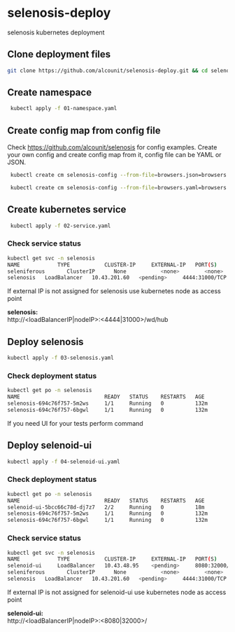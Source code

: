 # selenosis-deploy
selenosis kubernetes deployment

## Clone deployment files
``` bash
git clone https://github.com/alcounit/selenosis-deploy.git && cd selenosis-deploy
```

## Create namespace
``` bash
 kubectl apply -f 01-namespace.yaml
```

## Create config map from config file
Check https://github.com/alcounit/selenosis for config examples. Create your own config and create config map from it, config file can be YAML or JSON.
``` bash
 kubectl create cm selenosis-config --from-file=browsers.json=browsers.json -n selenosis
```
``` bash
 kubectl create cm selenosis-config --from-file=browsers.yaml=browsers.yaml -n selenosis
```

## Create kubernetes service
``` bash
 kubectl apply -f 02-service.yaml
 ```

  ### Check service status
 ```bash
kubectl get svc -n selenosis
NAME            TYPE           CLUSTER-IP     EXTERNAL-IP   PORT(S)          AGE
seleniferous       ClusterIP      None           <none>        <none>           8h
selenosis   LoadBalancer   10.43.201.60   <pending>     4444:31000/TCP   8h
 ```
If external IP is not assigned for selenosis use kubernetes node as access point

<b>selenosis:</b> <br/>
http://<loadBalancerIP|nodeIP>:<4444|31000>/wd/hub



 ## Deploy selenosis
 ``` bash
 kubectl apply -f 03-selenosis.yaml
 ```

   ### Check deployment status
 ```bash
kubectl get po -n selenosis
NAME                           READY   STATUS    RESTARTS   AGE
selenosis-694c76f757-5m2ws     1/1     Running   0          132m
selenosis-694c76f757-6bgwl     1/1     Running   0          132m
 ```

If you need UI for your tests perform command
## Deploy selenoid-ui
 ``` bash
 kubectl apply -f 04-selenoid-ui.yaml
 ```

  ### Check deployment status
 ```bash
kubectl get po -n selenosis
NAME                           READY   STATUS    RESTARTS   AGE
selenoid-ui-5bcc66c78d-dj7z7   2/2     Running   0          18m
selenosis-694c76f757-5m2ws     1/1     Running   0          132m
selenosis-694c76f757-6bgwl     1/1     Running   0          132m
 ```

  ### Check service status
 ```bash
kubectl get svc -n selenosis
NAME            TYPE           CLUSTER-IP     EXTERNAL-IP   PORT(S)          AGE
selenoid-ui     LoadBalancer   10.43.48.95    <pending>     8080:32000/TCP   8h
seleniferous       ClusterIP      None           <none>        <none>           8h
selenosis   LoadBalancer   10.43.201.60   <pending>     4444:31000/TCP   8h
 ```

If external IP is not assigned for selenoid-ui use kubernetes node as access point
 
<b>selenoid-ui:</b> <br/>
http://<loadBalancerIP|nodeIP>:<8080|32000>/
